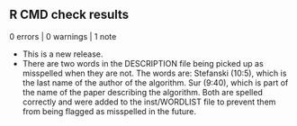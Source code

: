 ## R CMD check results

0 errors | 0 warnings | 1 note

* This is a new release.
* There are two words in the DESCRIPTION file being picked up as misspelled
  when they are not. The words are:
  Stefanski (10:5), which is the last name of the author of the algorithm.
  Sur (9:40), which is part of the name of the paper describing the algorithm.
  Both are spelled correctly and were added to the inst/WORDLIST file to
  prevent them from being flagged as misspelled in the future.
